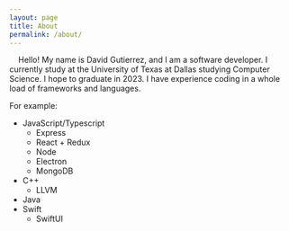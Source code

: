 ```yaml
---
layout: page
title: About
permalink: /about/
---
```


&nbsp;&nbsp;&nbsp;&nbsp;Hello! My name is David Gutierrez, and I am a software developer. I currently study at the University of Texas at Dallas studying Computer Science. I hope to graduate in 2023. I have experience coding in a whole load of frameworks and languages.

For example:

-   JavaScript/Typescript
    -   Express
    -   React + Redux
    -   Node
    -   Electron
    -   MongoDB
-   C++
    -   LLVM
-   Java
-   Swift
    -   SwiftUI
